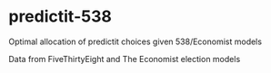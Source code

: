 # predictit-538
Optimal allocation of predictit choices given 538/Economist models

Data from FiveThirtyEight and The Economist election models
